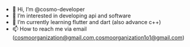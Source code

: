 - 👋 Hi, I’m @cosmo-developer
- 👀 I’m interested in developing api and software
- 🌱 I’m currently learning flutter and dart (also advance c++)
- 📫 How to reach me via email (cosmoorganization@gmail.com,cosmoorganization1o1@gmail.com)

<!---
cosmo-developer/cosmo-developer is a ✨ special ✨ repository because its `README.md` (this file) appears on your GitHub profile.
You can click the Preview link to take a look at your changes.
--->
